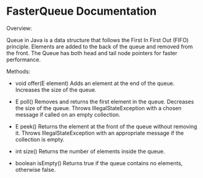 # FasterQueue Documentation

Overview:

Queue in Java is a data structure that follows the First In First Out (FIFO) principle. Elements are added to the back of the queue and removed from the front. The Queue has both head and tail node pointers for faster performance.

Methods:

* void offer(E element) Adds an element at the end of the queue. Increases the size of the queue.

* E poll() Removes and returns the first element in the queue. Decreases the size of the queue. Throws IllegalStateException with a chosen message if called on an empty collection.

* E peek() Returns the element at the front of the queue without removing it. Throws IllegalStateException with an appropriate message if the collection is empty.

* int size() Returns the number of elements inside the queue.

* boolean isEmpty() Returns true if the queue contains no elements, otherwise false.


